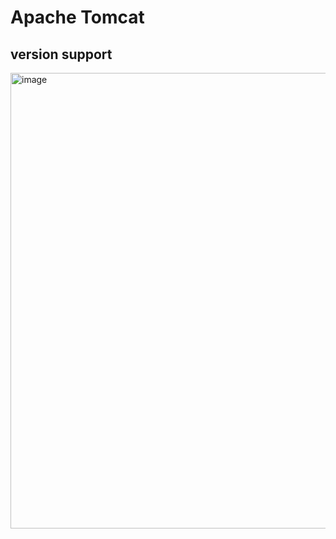 # Apache Tomcat
## version support
<img width="729" alt="image" src="https://github.com/user-attachments/assets/94656d32-70a1-4f55-8479-680b94dfb3c5">
